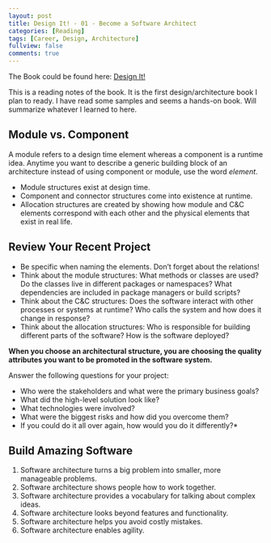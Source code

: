 ```yaml
---
layout: post
title: Design It! - 01 - Become a Software Architect
categories: [Reading]
tags: [Career, Design, Architecture]
fullview: false
comments: true
---
```


The Book could be found here: [Design It!](https://www.amazon.com/Design-Programmer-Architect-Pragmatic-Programmers/dp/1680502093/ref=sr_1_1?ie=UTF8&qid=1540791825&sr=8-1&keywords=design+it%21)

This is a reading notes of the book. It is the first design/architecture book I plan to ready. I have read some samples and seems a hands-on book. Will summarize whatever I learned to here.


## Module vs. Component

A module refers to a design time element whereas a component is a runtime idea. Anytime you want to describe a generic building block of an architecture instead of using component or module, use the word *element*.

* Module structures exist at design time.
* Component and connector structures come into existence at runtime.
* Allocation structures are created by showing how module and C&C elements correspond with each other and the physical elements that exist in real life.

## Review Your Recent Project

* Be specific when naming the elements. Don’t forget about the relations!
* Think about the module structures: What methods or classes are used? Do the classes live in different packages or namespaces? What dependencies are included in package managers or build scripts?
* Think about the C&C structures: Does the software interact with other processes or systems at runtime? Who calls the system and how does it change in response?
* Think about the allocation structures: Who is responsible for building different parts of the software? How is the software deployed?

**When you choose an architectural structure, you are choosing the quality attributes you want to be promoted in the software system.**

Answer the following questions for your project:

* Who were the stakeholders and what were the primary business goals?
* What did the high-level solution look like?
* What technologies were involved?
* What were the biggest risks and how did you overcome them?
* If you could do it all over again, how would you do it differently?*

## Build Amazing Software

1. Software architecture turns a big problem into smaller, more manageable problems.
2. Software architecture shows people how to work together.
3. Software architecture provides a vocabulary for talking about complex ideas.
4. Software architecture looks beyond features and functionality.
5. Software architecture helps you avoid costly mistakes.
6. Software architecture enables agility.


